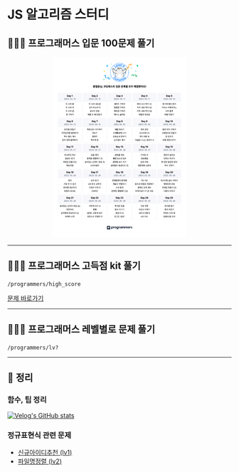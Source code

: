 # JS 알고리즘 스터디

## 🧑🏻‍💻 프로그래머스 입문 100문제 풀기
<div align="center" width="100%" >
    <img src="./image/코딩테스트%20입문%20캘린더%20.png" width='60%' />
</div>

***

## 🧑🏻‍💻 프로그래머스 고득점 kit 풀기
`/programmers/high_score`

[문제 바로가기](https://school.programmers.co.kr/learn/challenges?tab=algorithm_practice_kit)

***

## 🧑🏻‍💻 프로그래머스 레벨별로 문제 풀기
`/programmers/lv?`

***
 
## 📝 정리
### 함수, 팁 정리
[![Velog's GitHub stats](https://velog-readme-stats.vercel.app/api?name=cu1210)](https://velog.io/@cu1210/JS%EB%A1%9C-%EC%BD%94%EB%94%A9%ED%85%8C%EC%8A%A4%ED%8A%B8-%EC%B2%98%EC%9D%8C-%EC%A4%80%EB%B9%84%ED%95%98%EB%A9%B4%EC%84%9C-%EC%95%8C%EA%B2%8C%EB%90%9C-%ED%95%A8%EC%88%98-%ED%8C%81)
### 정규표현식 관련 문제
- [신규아이디추천 (lv1)](https://github.com/cheolung12/algorithm-study-js/blob/main/programmers/lv1/%EC%8B%A0%EA%B7%9C%EC%95%84%EC%9D%B4%EB%94%94%EC%B6%94%EC%B2%9C.js)
- [파일명정렬 (lv2)]()